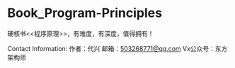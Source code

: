 # Book_Program-Principles
硬核书&lt;&lt;程序原理>>，有难度，有深度，值得拥有！

Contact Information:
作者：代兴
邮箱：503268771@qq.com
Vx公众号：东方架构师
